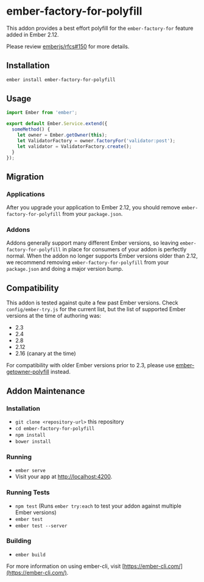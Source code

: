 # ember-factory-for-polyfill

This addon provides a best effort polyfill for the `ember-factory-for` feature added in Ember 2.12.

Please review [emberjs/rfcs#150](https://github.com/emberjs/rfcs/blob/master/text/0150-factory-for.md) for more details.

## Installation

```sh
ember install ember-factory-for-polyfill
```

## Usage

```javascript
import Ember from 'ember';

export default Ember.Service.extend({
  someMethod() {
    let owner = Ember.getOwner(this);
    let ValidatorFactory = owner.factoryFor('validator:post');
    let validator = ValidatorFactory.create();
  }
});
```

## Migration

### Applications

After you upgrade your application to Ember 2.12, you should remove `ember-factory-for-polyfill` from
your `package.json`.

### Addons

Addons generally support many different Ember versions, so leaving `ember-factory-for-polyfill` in
place for consumers of your addon is perfectly normal.  When the addon no longer supports Ember
versions older than 2.12, we recommend removing `ember-factory-for-polyfill` from your `package.json`
and doing a major version bump.

## Compatibility

This addon is tested against quite a few past Ember versions. Check `config/ember-try.js` for the current list, but
the list of supported Ember versions at the time of authoring was:

* 2.3
* 2.4
* 2.8
* 2.12
* 2.16 (canary at the time)

For compatibility with older Ember versions prior to 2.3, please use [ember-getowner-polyfill](https://github.com/rwjblue/ember-getowner-polyfill) instead.

## Addon Maintenance

### Installation

* `git clone <repository-url>` this repository
* `cd ember-factory-for-polyfill`
* `npm install`
* `bower install`

### Running

* `ember serve`
* Visit your app at [http://localhost:4200](http://localhost:4200).

### Running Tests

* `npm test` (Runs `ember try:each` to test your addon against multiple Ember versions)
* `ember test`
* `ember test --server`

### Building

* `ember build`

For more information on using ember-cli, visit [https://ember-cli.com/](https://ember-cli.com/).
